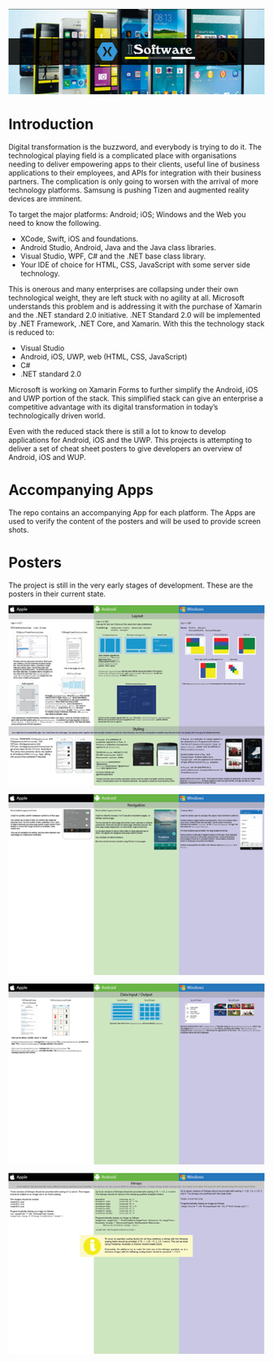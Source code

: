 ![Title Image](Artwork/TitleImageHome.png )
# Introduction
Digital transformation is the buzzword, and everybody is trying to do it. The technological playing field is a complicated place with organisations needing to deliver empowering apps to their clients, useful line of business applications to their employees, and APIs for integration with their business partners. The complication is only going to worsen with the arrival of more technology platforms. Samsung is pushing Tizen and augmented reality devices are imminent.

To target the major platforms: Android; iOS; Windows and the Web you need to know the following.
* XCode, Swift, iOS and foundations.
* Android Studio, Android, Java and the Java class libraries.
* Visual Studio, WPF, C# and the .NET base class library.
* Your IDE of choice for HTML, CSS, JavaScript with some server side technology.

This is onerous and many enterprises are collapsing under their own technological weight, they are left stuck with no agility at all.
Microsoft understands this problem and is addressing it with the purchase of Xamarin and the .NET standard 2.0 initiative. .NET Standard 2.0 will be implemented by .NET Framework, .NET Core, and Xamarin. With this the technology stack is reduced to:
* Visual Studio
* Android, iOS, UWP, web (HTML, CSS, JavaScript)
* C#
* .NET standard 2.0 

Microsoft is working on Xamarin Forms to further simplify the Android, iOS and UWP portion of the stack. This simplified stack can give an enterprise a competitive advantage with its digital transformation in today’s technologically driven world.

Even with the reduced stack there is still a lot to know to develop applications for Android, iOS and the UWP. This projects is attempting to deliver a set of cheat sheet posters to give developers an overview of Android, iOS and WUP.

# Accompanying Apps
The repo contains an accompanying App for each platform. The Apps are used to verify the content of the posters and will be used to provide screen shots.

# Posters
The project is still in the very early stages of development. These are the posters in their current state.

![Poster 1](Posters/MobileDevelopmentComparisonChart1.png)

![Poster 2](Posters/MobileDevelopmentComparisonChart2.png)

![Poster 3](Posters/MobileDevelopmentComparisonChart3.png)

![Poster 4](Posters/MobileDevelopmentComparisonChart4.png)


